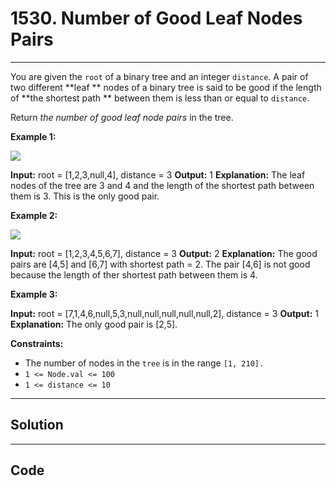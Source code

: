 # 1530. Number of Good Leaf Nodes Pairs

---

You are given the `root` of a binary tree and an integer `distance`. A pair of two different **leaf ** nodes of a binary tree is said to be good if the length of **the shortest path ** between them is less than or equal to `distance`.

Return _the number of good leaf node pairs_ in the tree.

 

**Example 1:**

![](https://assets.leetcode.com/uploads/2020/07/09/e1.jpg)


**Input:** root = [1,2,3,null,4], distance = 3
**Output:** 1
**Explanation:** The leaf nodes of the tree are 3 and 4 and the length of the shortest path between them is 3. This is the only good pair.


**Example 2:**

![](https://assets.leetcode.com/uploads/2020/07/09/e2.jpg)


**Input:** root = [1,2,3,4,5,6,7], distance = 3
**Output:** 2
**Explanation:** The good pairs are [4,5] and [6,7] with shortest path = 2. The pair [4,6] is not good because the length of ther shortest path between them is 4.


**Example 3:**


**Input:** root = [7,1,4,6,null,5,3,null,null,null,null,null,2], distance = 3
**Output:** 1
**Explanation:** The only good pair is [2,5].


 

**Constraints:**

  * The number of nodes in the `tree` is in the range `[1, 210].`
  * `1 <= Node.val <= 100`
  * `1 <= distance <= 10`

---

## Solution



---

## Code
```python


```